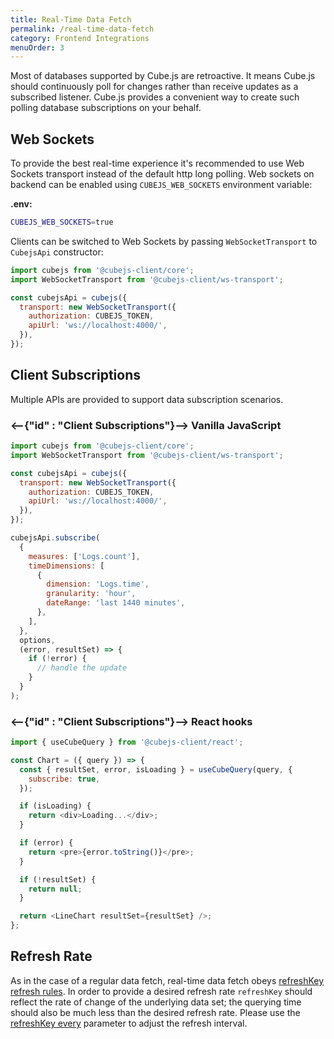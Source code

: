 ```yaml
---
title: Real-Time Data Fetch
permalink: /real-time-data-fetch
category: Frontend Integrations
menuOrder: 3
---
```


Most of databases supported by Cube.js are retroactive. It means Cube.js should
continuously poll for changes rather than receive updates as a subscribed
listener. Cube.js provides a convenient way to create such polling database
subscriptions on your behalf.

## Web Sockets

To provide the best real-time experience it's recommended to use Web Sockets
transport instead of the default http long polling. Web sockets on backend can be
enabled using `CUBEJS_WEB_SOCKETS` environment variable:

**.env:**

```bash
CUBEJS_WEB_SOCKETS=true
```

Clients can be switched to Web Sockets by passing `WebSocketTransport` to
`CubejsApi` constructor:

```javascript
import cubejs from '@cubejs-client/core';
import WebSocketTransport from '@cubejs-client/ws-transport';

const cubejsApi = cubejs({
  transport: new WebSocketTransport({
    authorization: CUBEJS_TOKEN,
    apiUrl: 'ws://localhost:4000/',
  }),
});
```

## Client Subscriptions

Multiple APIs are provided to support data subscription scenarios.

### <--{"id" : "Client Subscriptions"}-->  Vanilla JavaScript

```javascript
import cubejs from '@cubejs-client/core';
import WebSocketTransport from '@cubejs-client/ws-transport';

const cubejsApi = cubejs({
  transport: new WebSocketTransport({
    authorization: CUBEJS_TOKEN,
    apiUrl: 'ws://localhost:4000/',
  }),
});

cubejsApi.subscribe(
  {
    measures: ['Logs.count'],
    timeDimensions: [
      {
        dimension: 'Logs.time',
        granularity: 'hour',
        dateRange: 'last 1440 minutes',
      },
    ],
  },
  options,
  (error, resultSet) => {
    if (!error) {
      // handle the update
    }
  }
);
```

### <--{"id" : "Client Subscriptions"}-->  React hooks

```javascript
import { useCubeQuery } from '@cubejs-client/react';

const Chart = ({ query }) => {
  const { resultSet, error, isLoading } = useCubeQuery(query, {
    subscribe: true,
  });

  if (isLoading) {
    return <div>Loading...</div>;
  }

  if (error) {
    return <pre>{error.toString()}</pre>;
  }

  if (!resultSet) {
    return null;
  }

  return <LineChart resultSet={resultSet} />;
};
```

## Refresh Rate

As in the case of a regular data fetch, real-time data fetch obeys
[refreshKey refresh rules](caching#refresh-keys). In order to provide a desired
refresh rate `refreshKey` should reflect the rate of change of the underlying data set; the
querying time should also be much less than the desired refresh rate.
Please use the [refreshKey every](/schema/reference/cube#refresh-key)
parameter to adjust the refresh interval.
